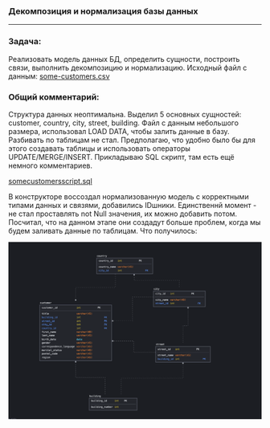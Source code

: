 ### Декомпозиция и нормализация базы данных
---
### Задача:

Реализовать модель данных БД, определить сущности, построить связи, выполнить декомпозицию и нормализацию.
Исходный файл с данным:
[some-customers.csv](https://github.com/maxyustus/RDBM_OTUS/blob/main/21.%20MySQL%20-%20Normalize%20database%2C%20export%20from%20CSV%20file/some_customers.csv-25239-a24525)

### Общий комментарий: 

Cтруктура данных неоптимальна. Выделил 5 основных сущностей: customer, country, city, street, building. 
Файл с данным небольшого размера, использовал LOAD DATA, чтобы залить данные в базу. Разбивать по таблицам не стал. Предполагаю, что удобно было бы для этого создавать таблицы и использовать операторы UPDATE/MERGE/INSERT. Прикладываю SQL скрипт, там есть ещё немного комментариев.

[somecustomersscript.sql](https://github.com/maxyustus/RDBM_OTUS/blob/main/21.%20MySQL%20-%20Normalize%20database%2C%20export%20from%20CSV%20file/somecustomerscripts.sql)

В конструкторе воссоздал нормализованную модель с корректными типами данных и связями, добавились IDшники. Единственнй момент - не стал проставлять not Null значения, их можно добавить потом. Посчитал, что на данном этапе они создадут больше проблем, когда мы будем заливать данные по таблицам. Что получилось:

![some customers database](https://github.com/maxyustus/RDBM_OTUS/blob/main/21.%20MySQL%20-%20Normalize%20database%2C%20export%20from%20CSV%20file/Screen%20Shot%202022-01-13%20at%2017.02.32.png)
